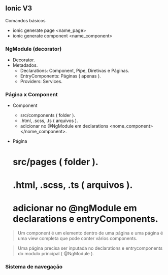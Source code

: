 ## Ionic V3

Comandos básicos
- ionic generate page <name_page>
- ionic generate component <name_component>

### NgModule (decorator)

  - Decorator.
  - Metadados.
    - Declarations: Component, Pipe, Diretivas e Páginas.
    - EntryComponents: Páginas ( apenas ).
    - Providers: Services.
    
### Página x Component

  - Component
    - src/components ( folder ).
    - .html, .scss, .ts ( arquivos ).
    - adicionar no @NgModule em declarations <nome_component></nome_component>.
    
    
  - Página
    # src/pages ( folder ).
    # .html, .scss, .ts ( arquivos ).
    # adicionar no @ngModule em declarations e entryComponents.
    
 > Um component é um elemento dentro de uma página e uma página é uma view completa que pode conter vários components.
 
 > Uma página precisa ser inputada no declarations e entrycomponents do modulo principal ( @NgModule ).
 
 ### Sistema de navegação
